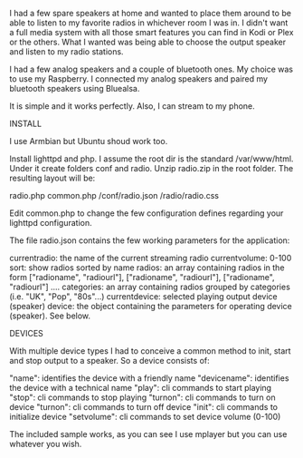 I had a few spare speakers at home and wanted to place them around to be able to listen to my favorite radios in whichever room I was in. I didn't want a full media system with all those smart features you can find in Kodi or Plex or the others. What I wanted was being able to choose the output speaker and listen to my radio stations.

I had a few analog speakers and a couple of bluetooth ones. My choice was to use my Raspberry. I connected my analog speakers and paired my bluetooth speakers using Bluealsa.

It is simple and it works perfectly. Also, I can stream to my phone.

INSTALL

I use Armbian but Ubuntu shoud work too.

Install lighttpd and php. I assume the root dir is the standard /var/www/html. Under it create folders conf and radio. Unzip radio.zip in the root folder. The resulting layout will be:

radio.php
common.php
  /conf/radio.json
  /radio/radio.css
  
Edit common.php to change the few configuration defines regarding your lighttpd configuration.

The file radio.json contains the few working parameters for the application:

currentradio: the name of the current streaming radio
currentvolume: 0-100
sort: show radios sorted by name
radios: an array containing radios in the form ["radioname", "radiourl"], ["radioname", "radiourl"], ["radioname", "radiourl"] ....
categories: an array containing radios grouped by categories (i.e. "UK", "Pop", "80s"...)
currentdevice: selected playing output device (speaker)
device: the object containing the parameters for operating device (speaker). See below.

DEVICES

With multiple device types I had to conceive a common method to init, start and stop output to a speaker. So a device consists of:

"name": identifies the device with a friendly name
"devicename": identifies the device with a technical name
"play": cli commands to start playing
"stop": cli commands to stop playing
"turnon": cli commands to turn on device
"turnon": cli commands to turn off device
"init": cli commands to initialize device
"setvolume": cli commands to set device volume (0-100)

The included sample works, as you can see I use mplayer but you can use whatever you wish.

